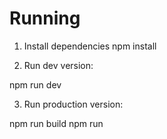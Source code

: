 # Running

1. Install dependencies
npm install

2. Run dev version:

npm run dev

3. Run production version:

npm run build
npm run


